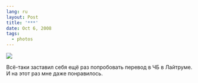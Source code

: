 ```yaml
---
lang: ru
layout: Post
title: '***'
date: Oct 6, 2008
tags:
  - photos
---
```


![](/images/blog/2008-10-05-5d-9342-artem-sapegin.jpg)

Всё-таки заставил себя ещё раз попробовать перевод в ЧБ в Лайтруме. И на этот раз мне даже понравилось.
